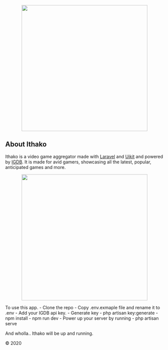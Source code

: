 <p align="center"><img src="https://ibb.co/gSBvgZ4" width="400"></p>
 
 

## About Ithako
Ithako is a video game aggregator made with [Laravel](https://laravel.com/docs/) and [Uikit](https://getuikit.com/) and powered by [IGDB](https://igdb.com).
It is made for avid gamers, showcasing all the latest, popular, anticipated games and more.

<p align="center"><img src="https://ibb.co/s9Hm3mb" width="400"></p>
To use this app.
- Clone the repo
- Copy .env.exmaple file and rename it to .env
- Add your IGDB api key.
- Generate key - php artisan key:generate
- npm install
- npm run dev
- Power up your server by running - php artisan serve

And wholla..
Ithako will be up and running.


&copy; 2020
